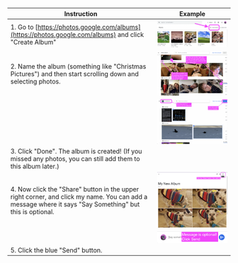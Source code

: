 | Instruction | Example |
|-------------|-------------|
| 1. Go to [https://photos.google.com/albums](https://photos.google.com/albums) and click "Create Album" | [!["Create Album"](./create-album.png)](./create-album.png)
| 2. Name the album (something like "Christmas Pictures") and then start scrolling down and selecting photos. | [!["Create Album"](./adding-photos-1.png)](./adding-photos-1.png)
|  | [!["Create Album"](./adding-photos-2.png)](./adding-photos-2.png)
| 3. Click "Done". The album is created! (If you missed any photos, you can still add them to this album later.) | 
| 4. Now click the "Share" button in the upper right corner, and click my name. You can add a message where it says "Say Something" but this is optional. | [!["Create Album"](./share-button.png)](./share-button.png)
| | [!["Create Album"](./share-message.png)](./share-message.png)
| 5. Click the blue "Send" button.  | 
